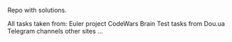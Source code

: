Repo with solutions.

All tasks taken from: 
  Euler project 
  CodeWars 
  Brain 
  Test tasks from Dou.ua 
  Telegram channels
  other sites ...
